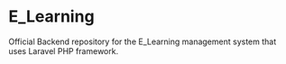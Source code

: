 # E_Learning
Official Backend repository for the E_Learning management system that uses Laravel PHP framework.
